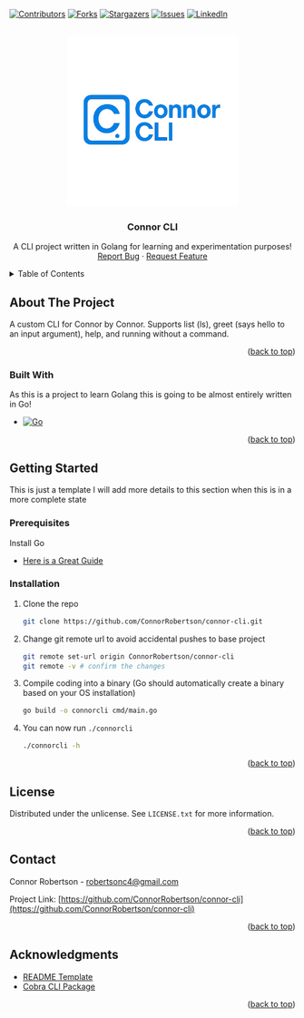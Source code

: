 <a id="readme-top"></a>

[![Contributors][contributors-shield]][contributors-url]
[![Forks][forks-shield]][forks-url]
[![Stargazers][stars-shield]][stars-url]
[![Issues][issues-shield]][issues-url]
[![LinkedIn][linkedin-shield]][linkedin-url]

<!-- PROJECT LOGO -->
<br />
<div align="center">
  <a href="https://github.com/ConnorRobertson/connor-cli">
    <img src="images/connor_cli_logo.png" width="300" height="300">
  </a>

<h3 align="center">Connor CLI</h3>

  <p align="center">
    A CLI project written in Golang for learning and experimentation purposes!
    <br>
    <a href="https://github.com/ConnorRobertson/connor-cli/issues/new?labels=bug&template=bug-report---.md">Report Bug</a>
    &middot;
    <a href="https://github.com/ConnorRobertson/connor-cli/issues/new?labels=enhancement&template=feature-request---.md">Request Feature</a>
  </p>
</div>

<!-- TABLE OF CONTENTS -->
<details>
  <summary>Table of Contents</summary>
  <ol>
    <li>
      <a href="#about-the-project">About The Project</a>
      <ul>
        <li><a href="#built-with">Built With</a></li>
      </ul>
    </li>
    <li>
      <a href="#getting-started">Getting Started</a>
      <ul>
        <li><a href="#prerequisites">Prerequisites</a></li>
        <li><a href="#installation">Installation</a></li>
      </ul>
    </li>
    <li><a href="#license">License</a></li>
    <li><a href="#contact">Contact</a></li>
    <li><a href="#acknowledgments">Acknowledgments</a></li>
  </ol>
</details>

<!-- ABOUT THE PROJECT -->

## About The Project

<!-- [![Product Name Screen Shot][product-screenshot]](https://example.com) -->
A custom CLI for Connor by Connor. Supports list (ls), greet (says hello to an input argument), help, and running without a command.
<p align="right">(<a href="#readme-top">back to top</a>)</p>

### Built With

As this is a project to learn Golang this is going to be almost entirely written in Go!

- [![Go][Go.dev]][go-url]

<p align="right">(<a href="#readme-top">back to top</a>)</p>

<!-- GETTING STARTED -->

## Getting Started

This is just a template I will add more details to this section when this is in a more complete state

### Prerequisites

Install Go

- [Here is a Great Guide](https://go.dev/doc/install)

### Installation

1. Clone the repo
   ```sh
   git clone https://github.com/ConnorRobertson/connor-cli.git
   ```
2. Change git remote url to avoid accidental pushes to base project
   ```sh
   git remote set-url origin ConnorRobertson/connor-cli
   git remote -v # confirm the changes
   ```
3. Compile coding into a binary (Go should automatically create a binary based on your OS installation)
   ```sh
   go build -o connorcli cmd/main.go
   ```
4. You can now run `./connorcli`
   ```sh
   ./connorcli -h
   ```

<p align="right">(<a href="#readme-top">back to top</a>)</p>

<!-- LICENSE -->

## License

Distributed under the unlicense. See `LICENSE.txt` for more information.

<p align="right">(<a href="#readme-top">back to top</a>)</p>

<!-- CONTACT -->

## Contact

Connor Robertson - robertsonc4@gmail.com

Project Link: [https://github.com/ConnorRobertson/connor-cli](https://github.com/ConnorRobertson/connor-cli)

<p align="right">(<a href="#readme-top">back to top</a>)</p>

<!-- ACKNOWLEDGMENTS -->

## Acknowledgments

- [README Template](https://github.com/othneildrew/Best-README-Template/tree/main)
- [Cobra CLI Package](https://github.com/spf13/cobra-cli/tree/main)

<p align="right">(<a href="#readme-top">back to top</a>)</p>

<!-- MARKDOWN LINKS & IMAGES -->
<!-- https://www.markdownguide.org/basic-syntax/#reference-style-links -->

[contributors-shield]: https://img.shields.io/github/contributors/ConnorRobertson/connor-cli.svg?style=for-the-badge
[contributors-url]: https://github.com/ConnorRobertson/connor-cli/graphs/contributors
[forks-shield]: https://img.shields.io/github/forks/ConnorRobertson/connor-cli.svg?style=for-the-badge
[forks-url]: https://github.com/ConnorRobertson/connor-cli/network/members
[stars-shield]: https://img.shields.io/github/stars/ConnorRobertson/connor-cli.svg?style=for-the-badge
[stars-url]: https://github.com/ConnorRobertson/connor-cli/stargazers
[issues-shield]: https://img.shields.io/github/issues/ConnorRobertson/connor-cli.svg?style=for-the-badge
[issues-url]: https://github.com/ConnorRobertson/connor-cli/issues
[linkedin-shield]: https://img.shields.io/badge/-LinkedIn-black.svg?style=for-the-badge&logo=linkedin&colorB=555
[linkedin-url]: https://linkedin.com/in/connor-robertson-software-engineer
[go.dev]: https://img.shields.io/badge/go-%2300ADD8.svg?style=for-the-badge&logo=go&logoColor=white
[go-url]: https://go.dev/
